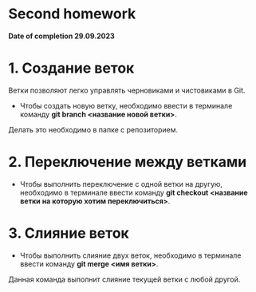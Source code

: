 # Second homework 
 **Date of completion 29.09.2023**
 
 # 1. Создание веток
 Ветки позволяют легко управлять черновиками и чистовиками в Git. 

 * Чтобы создать новую ветку, необходимо ввести в терминале команду **git branch <название новой ветки>**.

 Делать это необходимо в папке с репозиторием. 

# 2. Переключение между ветками

* Чтобы выполнить переключение с одной ветки на другую, необходимо в терминале ввести команду **git checkout <название ветки на которую хотим переключиться>**.
# 3. Слияние веток 

* Чтобы выполнить слияние двух веток, необходимо в терминале ввести команду **git merge <имя ветки>**. 

Данная команда выполнит слияние текущей ветки с любой другой. 

